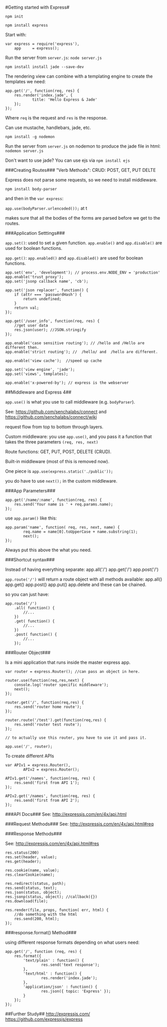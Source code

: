 #Getting started with Express#

`npm init`

`npm install express`

Start with: 

```
var express = require('express'),
	app		= express();
```


Run the server from `server.js`: `node server.js`

`npm install install jade --save-dev`

The rendering view can combine with a templating engine to create the templates we need:

```
app.get('/', function(req, res) {
	res.render('index.jade', {
			title: 'Hello Express & Jade'
	});
});
```

Where `req` is the request and `res` is the response.

Can use mustache, handlebars, jade, etc.


`npm install -g nodemon`

Run the server from `server.js` on nodemon to produce the jade file in html: `nodemon server.js`

Don't want to use jade? You can use ejs via `npm install ejs`



###Creating Routes###
"Verb Methods": CRUD: POST, GET, PUT DELTE

Express does not parse some requests, so we need to install middleware.

`npm install body-parser`

and then in the `var express`:

`app.use(bodyParser.urlencoded());` at t

makes sure that all the bodies of the forms are parsed before we get to the routes.


###Application Setttings###

`app.set()`: used to set a given function.
`app.enable()` and `app.disable()` are used for boolean functions.

`app.get()`: 
`app.enabled()` and `app.disabled()` are used for boolean functions.



```
app.set('env', 'development'); // process.env.NODE_ENV = 'production'
app.enable('trust proxy');
app.set('jsonp callback name', 'cb');

app.set('json replacer', function() {
	if (attr === 'passwordHash') {
		return undefined;
	}
	return val;
});

app.get('/user_info', function(req, res) {
	//get user data
	res.json(user); //JSON.stringify
});

app.enable('case sensitive routing'); // /hello and /Hello are different then.
app.enable('strict routing'); //  /hello/ and  /hello are different.

app.enable('view cache');  //speed up cache

app.set('view engine', 'jade');
app.set('views', templates);

app.enable('x-powered-by'); // express is the webserver
```

##Middleware and Express 4##

`app.use()` is what you use to call middleware (e.g. `bodyParser`).

See: 
https://github.com/senchalabs/connect
and
https://github.com/senchalabs/connect/wiki

request flow from top to bottom through layers. 

Custom middleware: you use `app.use()`, and you pass it a function that takes the three parameters `(req, res, next)`

Route functions: GET, PUT, POST, DELETE (CRUD).

Built-in middleware (most of this is removed now). 

One piece is `app.use(express.static('./public'));`

you do have to use `next();` in the custom middleware.


###App Parameters###

```
app.get('/name/:name', function(req, res) {
	res.send('Your name is ' + req.params.name);
});
```

use `app.param()` like this:

```
app.param('name', function( req, res, next, name) {
		req.name = name[0].toUpperCase + name.substring(1);
		next();
});
```

Always put this above the what you need.


###Shortcut syntax###

Instead of having everything separate:
app.all('/')
app.get('/')
app.post('/')

`app.route('/')` will return a route object with all methods available:
app.all()
app.get()
app.post()
app.put()
app.delete 
and these can be chained.

so you can just have:

```
app.route('/')
	.all( function() {
		//...
	})
	.get( function() {
		//...
	})
	.post( function() {
		//...
	});
```


###Router Object###

Is a mini application that runs inside the master express app.

```
var router = express.Router(); //can pass an object in here.

router.use(function(req,res,next) {
	console.log('router specific middleware');
	next();
});

router.get('/', function(req,res) {
	res.send('router home route');
});

router.route('/test').get(function(req,res) {
	res.send('router test route');
});

// to actually use this router, you have to use it and pass it.

app.use('/', router);
```

To create different APIs

```
var APIv1 = express.Router(),
		APIv2 = express.Router();

APIv1.get('/names', function(req, res) {
	res.send('first from API 1');
});

APIv2.get('/names', function(req, res) {
	res.send('first from API 2');
});
```

###API Docs###
See: http://expressjs.com/en/4x/api.html


###Request Methods###
See: http://expressjs.com/en/4x/api.html#req


###Response Methods###

See: http://expressjs.com/en/4x/api.html#res

```
res.status(200)
res.set(header, value);
res.get(header);

res.cookie(name, value);
res.clearCookie(name);

res.redirect(status, path);
res.send(status, text);
res.json(status, object);
res.jsonp(status, object); //callback({})
res.download(file);

res.render(file, props, function( err, html) {
	//do something with the html
	res.send(200, html);
});
```


###response.format() Method###

using different response formats depending on what users need:

```
app.get('/', function (req, res) {
	res.format({
		'text/plain' : function() {
				res.send('text response');
		},
		'text/html' : function() {
				res.render('index.jade');
		},
		'application/json' : function() {
				res.json({ topic: 'Express' });
		}
	});
});
```

##Further Study##
http://expressjs.com/
https://github.com/expressjs/express

